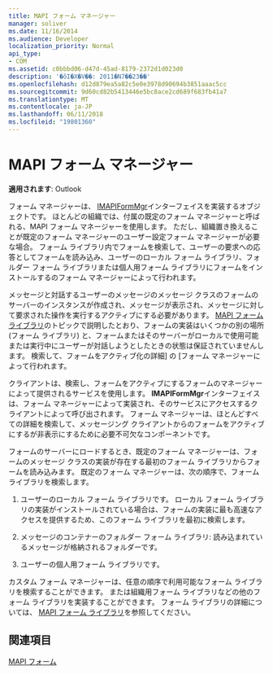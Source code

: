 ```yaml
---
title: MAPI フォーム マネージャー
manager: soliver
ms.date: 11/16/2014
ms.audience: Developer
localization_priority: Normal
api_type:
- COM
ms.assetid: c0bbbd06-d47d-45ad-8179-2372d1d023d0
description: '�ŏI�X�V��: 2011�N7��23��'
ms.openlocfilehash: d12d879ea5a82c5e0e3978d90694b3851aaac5cc
ms.sourcegitcommit: 9d60cd82b5413446e5bc8ace2cd689f683fb41a7
ms.translationtype: MT
ms.contentlocale: ja-JP
ms.lasthandoff: 06/11/2018
ms.locfileid: "19801360"
---
```

# <a name="mapi-form-manager"></a>MAPI フォーム マネージャー

  
  
**適用されます**: Outlook 
  
フォーム マネージャーは、 [IMAPIFormMgr](imapiformmgriunknown.md)インターフェイスを実装するオブジェクトです。 ほとんどの組織では、付属の既定のフォーム マネージャーと呼ばれる、MAPI フォーム マネージャーを使用します。 ただし、組織置き換えることが既定のフォーム マネージャーのユーザー設定フォーム マネージャーが必要な場合。 フォーム ライブラリ内でフォームを検索して、ユーザーの要求への応答としてフォームを読み込み、ユーザーのローカル フォーム ライブラリ、フォルダー フォーム ライブラリまたは個人用フォーム ライブラリにフォームをインストールするのフォーム マネージャーによって行われます。 
  
メッセージと対話するユーザーのメッセージのメッセージ クラスのフォームのサーバーのインスタンスが作成され、メッセージが表示され、メッセージに対して要求された操作を実行するアクティブにする必要があります。 [MAPI フォーム ライブラリ](mapi-form-libraries.md)のトピックで説明したとおり、フォームの実装はいくつかの別の場所 (フォーム ライブラリ) と、フォームまたはそのサーバーがローカルで使用可能または実行中にユーザーが対話しようとしたときの状態は保証されていませんします。 検索して、フォームをアクティブ化の詳細] の [フォーム マネージャーによって行われます。
  
クライアントは、検索し、フォームをアクティブにするフォームのマネージャーによって提供されるサービスを使用します。 **IMAPIFormMgr**インターフェイスは、フォーム マネージャーによって実装され、そのサービスにアクセスするクライアントによって呼び出されます。 フォーム マネージャーは、ほとんどすべての詳細を検索して、メッセージング クライアントからのフォームをアクティブにするが非表示にするために必要不可欠なコンポーネントです。 
  
フォームのサーバーにロードするとき、既定のフォーム マネージャーは、フォームのメッセージ クラスの実装が存在する最初のフォーム ライブラリからフォームを読み込みます。 既定のフォーム マネージャーは、次の順序で、フォーム ライブラリを検索します。
  
1. ユーザーのローカル フォーム ライブラリです。 ローカル フォーム ライブラリの実装がインストールされている場合は、フォームの実装に最も高速なアクセスを提供するため、このフォーム ライブラリを最初に検索します。
    
2. メッセージのコンテナーのフォルダー フォーム ライブラリ: 読み込まれているメッセージが格納されるフォルダーです。
    
3. ユーザーの個人用フォーム ライブラリです。
    
カスタム フォーム マネージャーは、任意の順序で利用可能なフォーム ライブラリを検索することができます。 または組織用フォーム ライブラリなどの他のフォーム ライブラリを実装することができます。 フォーム ライブラリの詳細については、 [MAPI フォーム ライブラリ](mapi-form-libraries.md)を参照してください。 
  
## <a name="see-also"></a>関連項目



[MAPI フォーム](mapi-forms.md)

